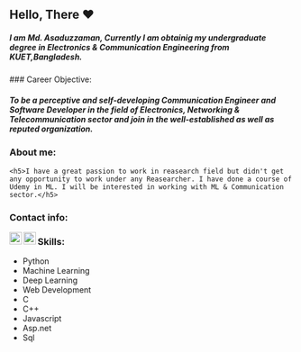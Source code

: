 ## Hello, There :heart:
<h5>I am <b>Md. Asaduzzaman,</b> Currently I am obtainig my undergraduate degree in Electronics & Communication Engineering from KUET,Bangladesh. </h5>
### Career Objective:
    <h5>To be a perceptive and self-developing Communication Engineer and Software Developer in the field of Electronics, Networking & Telecommunication sector and join in the well-established as well as reputed organization.</h5>

### About me:
    <h5>I have a great passion to work in reasearch field but didn't get any opportunity to work under any Reasearcher. I have done a course of Udemy in ML. I will be interested in working with ML & Communication sector.</h5>


### Contact info:

<p>
<a href="https://www.linkedin.com/in/md-asaduzzaman-b5a45b18a/">
  <img align="left" alt="Asaduzzaman-linkedin" width="22px" src="https://cdn.jsdelivr.net/npm/simple-icons@v3/icons/linkedin.svg">
</a>
<a href="https://www.facebook.com/asaduzzaman.shourav.5/">
  <img align="left" alt="Asasuzzaman" width="22px" src="https://cdn.jsdelivr.net/npm/simple-icons@v3/icons/facebook.svg">
</a>
</p>

### Skills:

* Python
* Machine Learning
* Deep Learning
* Web Development
* C
* C++
* Javascript
* Asp.net
* Sql
